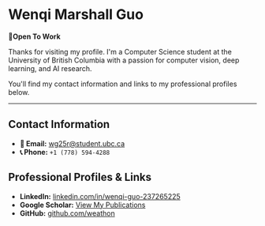 # Wenqi Marshall Guo
📄**Open To Work** 


Thanks for visiting my profile. I'm a Computer Science student at the University of British Columbia with a passion for computer vision, deep learning, and AI research.

You'll find my contact information and links to my professional profiles below.

---

## Contact Information

* **📧 Email:** [wg25r@student.ubc.ca](mailto:wg25r@student.ubc.ca)
* **📞 Phone:** `+1 (778) 594-4288`

## Professional Profiles & Links

* **LinkedIn:** [linkedin.com/in/wenqi-guo-237265225](https://www.linkedin.com/in/wenqi-guo-237265225/)
* **Google Scholar:** [View My Publications](https://scholar.google.ca/citations?user=4YWcPZoAAAAJ&hl=en)
* **GitHub:** [github.com/weathon](https://github.com/weathon)
